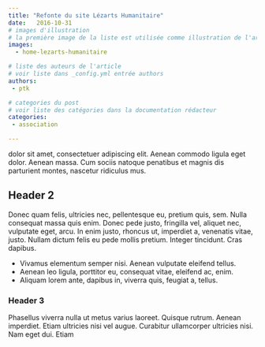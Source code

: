 ```yaml
---
title: "Refonte du site Lézarts Humanitaire"
date:   2016-10-31
# images d'illustration
# la première image de la liste est utilisée comme illustration de l'article dans les pages de listing.
images:
  - home-lezarts-humanitaire

# liste des auteurs de l'article
# voir liste dans _config.yml entrée authors
authors:
 - ptk

# categories du post
# voir liste des catégories dans la documentation rédacteur
categories:
 - association

---
```


dolor sit amet, consectetuer adipiscing elit. Aenean commodo ligula eget dolor. Aenean massa. Cum sociis natoque penatibus et magnis dis parturient montes, nascetur ridiculus mus.

<!--more-->

## Header 2

Donec quam felis, ultricies nec, pellentesque eu, pretium quis, sem. Nulla consequat massa quis enim. Donec pede justo, fringilla vel, aliquet nec, vulputate eget, arcu. In enim justo, rhoncus ut, imperdiet a, venenatis vitae, justo. Nullam dictum felis eu pede mollis pretium. Integer tincidunt. Cras dapibus.

- Vivamus elementum semper nisi. Aenean vulputate eleifend tellus.
- Aenean leo ligula, porttitor eu, consequat vitae, eleifend ac, enim.
- Aliquam lorem ante, dapibus in, viverra quis, feugiat a, tellus.

### Header 3

Phasellus viverra nulla ut metus varius laoreet. Quisque rutrum. Aenean imperdiet. Etiam ultricies nisi vel augue. Curabitur ullamcorper ultricies nisi. Nam eget dui. Etiam

